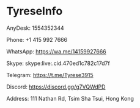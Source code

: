 # TyreseInfo

AnyDesk: 1554352344

Phone: +1 415 992 7666

WhatsApp: https://wa.me/14159927666

Skype: skype:live:.cid.470ed1c782c17d7f

Telegram: https://t.me/Tyrese3915

Discord: https://discord.gg/g7VQWdPD

Address: 111 Nathan Rd, Tsim Sha Tsui, Hong Kong
